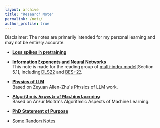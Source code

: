 ```yaml
---
layout: archive
title: "Research Note"
permalink: /note/
author_profile: true
---
```


Disclaimer: The notes are primarily intended for my personal learning and may not be entirely accurate.

* [**Loss spikes in pretraining**](https://matheart.github.io/note/loss_spike)

* [**Information Exponents and Neural Networks**](../files/2025_multi_index_reading_group.pdf)   
  This note is made for the reading group of [multi-index model](https://arxiv.org/abs/2504.05426)[Section 5.1], including [DLS22](https://arxiv.org/abs/2206.15144) and [BES+22](https://arxiv.org/abs/2205.01445v1).  

* [**Physics of LLM**](https://matheart.github.io/note/phys_of_llm)  
  Based on Zeyuan Allen-Zhu's Physics of LLM work. 

* [**Algorithmic Aspects of Machine Learning**](https://matheart.github.io/note/alg_ml)  
  Based on Ankur Moitra's Algorithmic Aspects of Machine Learning.   

* [**PhD Statement of Purpose**](https://www.overleaf.com/read/tqwnttmqpmcc#42bcb5)

* [Some Random Notes](https://matheart.github.io/random_note)
